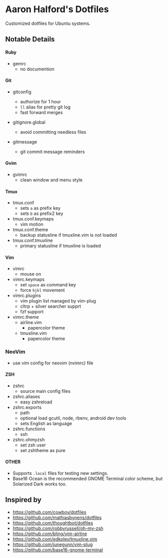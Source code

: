 # Aaron Halford's Dotfiles

Customized dotfiles for Ubuntu systems.

## Notable Details

#### Ruby

* gemrc
  * no documention

#### Git

* gitconfig
  * authorize for 1 hour
  * `ll` alias for pretty git log
  * fast forward merges

* gitignore.global
  * avoid committing needless files

* gitmessage
  * git commit message reminders

#### Gvim

* gvimrc
  * clean window and menu style

#### Tmux

* tmux.conf
  * sets `a` as prefix key
  * sets `b` as prefix2 key
* tmux.conf.keymaps
  * vim motion
* tmux.conf.theme
  * backup statusline if tmuxline.vim is not loaded
* tmux.conf.tmuxline
  * primary statusline if tmuxline is loaded

#### Vim

* vimrc
  * mouse on
* vimrc.keymaps
  * set `space` as command key
  * force `hjkl` movement
* vimrc.plugins
  * vim plugin list managed by vim-plug
  * cltrp + silver searcher supprt
  * fzf support
* vimrc.theme
  * airline.vim
    * papercolor theme
  * tmuxline.vim
    * papercolor theme

### NeoVim

  * use vim config for neovim (nvimrc) file

#### ZSH

* zshrc
  * source main config files
* zshrc.aliases
  * easy zshreload
* zshrc.exports
  * path
  * optional load gcutil, node, rbenv, android dev tools
  * sets English as language
* zshrc.functions
  * ssh
* zshrc.ohmyzsh
  * set zsh user
  * set zshtheme as pure

#### OTHER

* Supports `.local` files for testing new settings.
* Base16 Ocean is the recommended GNOME Terminal color scheme, but Solarized Dark works too.

## Inspired by

* https://github.com/cowboy/dotfiles
* https://github.com/mathiasbynens/dotfiles
* https://github.com/thoughtbot/dotfiles
* https://github.com/robbyrussell/oh-my-zsh
* https://github.com/bling/vim-airline
* https://github.com/edkolev/tmuxline.vim
* https://github.com/junegunn/vim-plug
* https://github.com/base16-gnome-terminal
